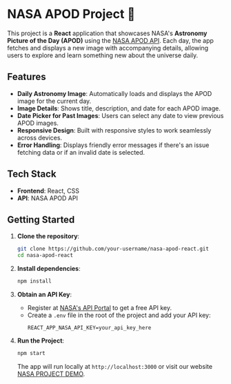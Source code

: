 # NASA APOD Project 🌌

This project is a **React** application that showcases NASA's **Astronomy Picture of the Day (APOD)** using the [NASA APOD API](https://api.nasa.gov/). Each day, the app fetches and displays a new image with accompanying details, allowing users to explore and learn something new about the universe daily.

## Features

- **Daily Astronomy Image**: Automatically loads and displays the APOD image for the current day.
- **Image Details**: Shows title, description, and date for each APOD image.
- **Date Picker for Past Images**: Users can select any date to view previous APOD images.
- **Responsive Design**: Built with responsive styles to work seamlessly across devices.
- **Error Handling**: Displays friendly error messages if there's an issue fetching data or if an invalid date is selected.

## Tech Stack

- **Frontend**: React, CSS
- **API**: NASA APOD API

## Getting Started

1. **Clone the repository**:
    ```bash
    git clone https://github.com/your-username/nasa-apod-react.git
    cd nasa-apod-react
    ```

2. **Install dependencies**:
    ```bash
    npm install
    ```

3. **Obtain an API Key**:
   - Register at [NASA's API Portal](https://api.nasa.gov/) to get a free API key.
   - Create a `.env` file in the root of the project and add your API key:
     ```
     REACT_APP_NASA_API_KEY=your_api_key_here
     ```

4. **Run the Project**:
    ```bash
    npm start
    ```
   The app will run locally at `http://localhost:3000` or visit our website [NASA PROJECT DEMO](https://).
